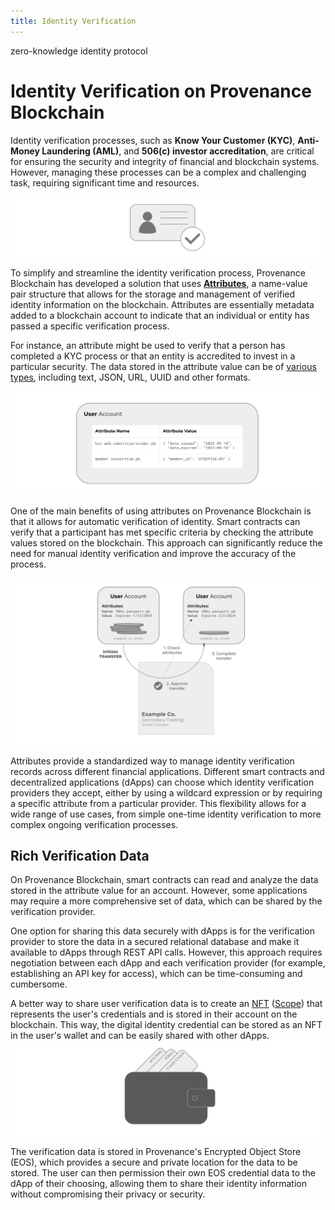 ```yaml
---
title: Identity Verification
---
```


zero-knowledge identity protocol

# Identity Verification on Provenance Blockchain

Identity verification processes, such as **Know Your Customer (KYC)**, **Anti-Money Laundering (AML)**, and **506\(c\) investor
accreditation**, are critical for ensuring the security and integrity of financial and blockchain systems. However,
managing these processes can be a complex and challenging task, requiring significant time and resources.

![identity verification check](/img/learn/dapps/identity-verification-check.png)

To simplify and streamline the identity verification process, Provenance Blockchain has developed a solution that uses
[**Attributes**](/docs/pb/modules/attribute-module), a name-value pair structure that allows for the storage and management of verified identity information on
the blockchain. Attributes are essentially metadata added to a blockchain account to indicate that an individual or
entity has passed a specific verification process.

For instance, an attribute might be used to verify that a person has completed a KYC process or that an entity is
accredited to invest in a particular security. The data stored in the attribute value can be of 
[various types](https://github.com/provenance-io/provenance/blob/main/proto/provenance/attribute/v1/attribute.proto#L32), including
text, JSON, URL, UUID and other formats.

![identity verification check](/img/learn/dapps/user-account-attributes.png)

One of the main benefits of using attributes on Provenance Blockchain is that it allows for automatic verification of
identity. Smart contracts can verify that a participant has met specific criteria by checking the attribute values
stored on the blockchain. This approach can significantly reduce the need for manual identity verification and improve
the accuracy of the process.

![attribute use in smart contracts](/img/learn/asset-lifecycle/marker-transfer-approval.png)

Attributes provide a standardized way to manage identity verification records across different financial applications.
Different smart contracts and decentralized applications (dApps) can choose which identity verification providers they
accept, either by using a wildcard expression or by requiring a specific attribute from a particular provider. This
flexibility allows for a wide range of use cases, from simple one-time identity verification to more complex ongoing
verification processes.

## Rich Verification Data

On Provenance Blockchain, smart contracts can read and analyze the data stored in the attribute value for an account.
However, some applications may require a more comprehensive set of data, which can be shared by the verification
provider.

One option for sharing this data securely with dApps is for the verification provider to store the data in a secured
relational database and make it available to dApps through REST API calls. However, this approach requires negotiation
between each dApp and each verification provider (for example, establishing an API key for access), which can be time-consuming and cumbersome.

A better way to share user verification data is to create an [NFT](/docs/learn/asset-lifecycle/nfts) ([Scope](/docs/pb/modules/metadata-module)) that represents the user's
credentials and is stored in their account on the blockchain. This way, the digital identity credential can be stored as
an NFT in the user's wallet and can be easily shared with other dApps.
![identity verification check](/img/learn/dapps/wallet-with-identity.png)


The verification data is stored in Provenance's Encrypted Object Store (EOS), which provides a secure and private location for
the data to be stored. The user can then permission their own EOS credential data to the dApp of their choosing,
allowing them to share their identity information without compromising their privacy or security.
